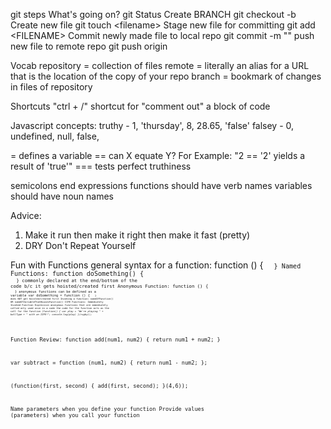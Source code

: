 git steps
What's going on?                      git Status
Create BRANCH                         git checkout -b <FILENAME>
Create new file                       git touch <directory>\<filename>
Stage new file for committing         git add <directory>\<FILENAME>
Commit newly made file to local repo  git commit -m "<COMMIT MESSAGE>"
push new file to remote repo          git push origin <directory>

Vocab
repository = collection of files
remote = literally an alias for a URL that is the location of the copy of your repo
branch = bookmark of changes in files of repository

Shortcuts
"ctrl + /" shortcut for "comment out" a block of code


Javascript concepts:
truthy - 1, 'thursday', 8, 28.65, 'false'
falsey - 0, undefined, null, false,

= defines a variable
== can X equate Y? For Example: "2 == '2' yields a result of 'true'"
=== tests perfect truthiness

semicolons end expressions
functions should have verb names
variables should have noun names


Advice:
1. Make it run
  then make it right
  then make it fast (pretty)
2. DRY
  Don't
  Repeat
  Yourself

  Fun with Functions
    general syntax for a function:
      function () {
        <CODE BLOCK>
        <CODE BLOCK>
      }
    Named Functions:
      function doSomething() {
        <CODE BLOCK>
        <CODE BLOCK>
      }
      commonly declared at the end/bottom of the code b/c it gets hoisted/created first
    Anonymous Function:
      function () {
        <CODE BLOCK>
        <CODE BLOCK>
      }
      anonymous functions can be defined as a variable
        var doSomething =  function () {
                              <CODE BLOCK>
                              <CODE BLOCK>
                            }
      does NOT get hoisted/created first
    Invoking a function: nameOfFunction() OR nameOfVariableThatHousesFunction()
    IIFE Functions:
      Immediately Invoked Function Expression
      anonymous functions that are immediately called
      only used once in a code
      the code for the function acts as the call for the function
      (function(<Var>) {
        var play = "We're playing " + ballType + " with an IIFE!";
        console.log(play)
        }(rugby));


Function Review:
  function add(num1, num2) {
    return num1 + num2;
  }

  var subtract = function (num1, num2) {
    return num1 - num2;
  };

  (function(first, second) {
    add(first, second);
    }(4,6));

Name parameters when you define your function
Provide values (parameters) when you call your function
